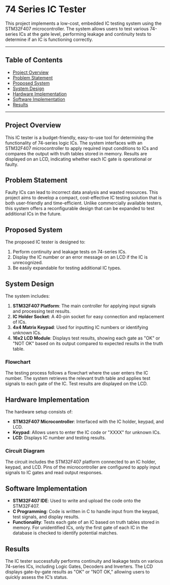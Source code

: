 # 74 Series IC Tester

This project implements a low-cost, embedded IC testing system using the STM32F407 microcontroller. The system allows users to test various 74-series ICs at the gate level, performing leakage and continuity tests to determine if an IC is functioning correctly.

---

## Table of Contents
- [Project Overview](#project-overview)
- [Problem Statement](#problem-statement)
- [Proposed System](#proposed-system)
- [System Design](#system-design)
- [Hardware Implementation](#hardware-implementation)
- [Software Implementation](#software-implementation)
- [Results](#results)


---

## Project Overview

This IC tester is a budget-friendly, easy-to-use tool for determining the functionality of 74-series logic ICs. The system interfaces with an STM32F407 microcontroller to apply required input conditions to ICs and compares the output with truth tables stored in memory. Results are displayed on an LCD, indicating whether each IC gate is operational or faulty.

## Problem Statement

Faulty ICs can lead to incorrect data analysis and wasted resources. This project aims to develop a compact, cost-effective IC testing solution that is both user-friendly and time-efficient. Unlike commercially available testers, this system offers a reconfigurable design that can be expanded to test additional ICs in the future.

## Proposed System

The proposed IC tester is designed to:
1. Perform continuity and leakage tests on 74-series ICs.
2. Display the IC number or an error message on an LCD if the IC is unrecognized.
3. Be easily expandable for testing additional IC types.

## System Design

The system includes:
1. **STM32F407 Platform**: The main controller for applying input signals and processing test results.
2. **IC Holder Socket**: A 40-pin socket for easy connection and replacement of ICs.
3. **4x4 Matrix Keypad**: Used for inputting IC numbers or identifying unknown ICs.
4. **16x2 LCD Module**: Displays test results, showing each gate as "OK" or "NOT OK" based on its output compared to expected results in the truth table.

### Flowchart

The testing process follows a flowchart where the user enters the IC number. The system retrieves the relevant truth table and applies test signals to each gate of the IC. Test results are displayed on the LCD.

## Hardware Implementation

The hardware setup consists of:
- **STM32F407 Microcontroller**: Interfaced with the IC holder, keypad, and LCD.
- **Keypad**: Allows users to enter the IC code or "XXXX" for unknown ICs.
- **LCD**: Displays IC number and testing results.

### Circuit Diagram

The circuit includes the STM32F407 platform connected to an IC holder, keypad, and LCD. Pins of the microcontroller are configured to apply input signals to IC gates and read output responses.

## Software Implementation

- **STM32F407 IDE**: Used to write and upload the code onto the STM32F407.
- **C Programming**: Code is written in C to handle input from the keypad, test signals, and display results.
- **Functionality**: Tests each gate of an IC based on truth tables stored in memory. For unidentified ICs, only the first gate of each IC in the database is checked to identify potential matches.

## Results

The IC tester successfully performs continuity and leakage tests on various 74-series ICs, including Logic Gates, Decoders and Inverters. The LCD displays gate-by-gate results as "OK" or "NOT OK," allowing users to quickly assess the IC’s status.

